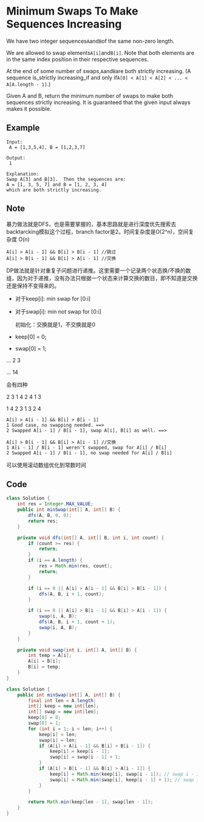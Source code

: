 # Minimum Swaps To Make Sequences Increasing

We have two integer sequences`A`and`B`of the same non-zero length.

We are allowed to swap elements`A[i]`and`B[i]`. Note that both elements are in the same index position in their respective sequences.

At the end of some number of swaps,`A`and`B`are both strictly increasing. (A sequence is_strictly increasing_if and only if`A[0] < A[1] < A[2] < ... < A[A.length - 1]`.)

Given A and B, return the minimum number of swaps to make both sequences strictly increasing. It is guaranteed that the given input always makes it possible.

## Example

```
Input:
 A = [1,3,5,4], B = [1,2,3,7]

Output:
 1

Explanation: 
Swap A[3] and B[3].  Then the sequences are:
A = [1, 3, 5, 7] and B = [1, 2, 3, 4]
which are both strictly increasing.
```

## Note

暴力做法就是DFS，也是需要掌握的，基本思路就是进行深度优先搜索去backtarcking模拟这个过程，branch factor是2。时间复杂度是O(2^n)，空间复杂度 O(n)

```
A[i] > A[i - 1] && B[i] > B[i - 1] //跳过
A[i] > B[i - 1] && B[i] > A[i - 1] //交换
```

DP做法就是针对重复子问题进行递推。这里需要一个记录两个状态换/不换的数组，因为对于递推，没有办法只根据一个状态来计算交换的数目，即不知道是交换还是保持不变得来的。

* 对于keep\[i]: min swap for \[0:i]
*   对于swap\[i]: min not swap for \[0:i]

    初始化：交换就是1，不交换就是0
* keep\[0] = 0;
* swap\[0] = 1;

... 2 3

... 14

会有四种

2 3 1 4 2 4 1 3

1 4 2 3 1 3 2 4

```
A[i] > A[i - 1] && B[i] > B[i - 1]
1 Good case, no swapping needed. ==>
2 Swapped A[i - 1] / B[i - 1], swap A[i], B[i] as well. ==>
```

```
A[i] > B[i - 1] && B[i] > A[i - 1] //交换
1 A[i - 1] / B[i - 1] weren't swapped, swap for A[i] / B[i]
2 Swapped A[i - 1] / B[i - 1], no swap needed for A[i] / B[i]
```

可以使用滚动数组优化到常数时间

## Code

```java
class Solution {
    int res = Integer.MAX_VALUE;
    public int minSwap(int[] A, int[] B) {
        dfs(A, B, 0, 0);
        return res;
    }

    private void dfs(int[] A, int[] B, int i, int count) {
        if (count >= res) {
            return;
        }
        if (i == A.length) {
            res = Math.min(res, count);
            return;
        }

        if (i == 0 || A[i] > A[i - 1] && B[i] > B[i - 1]) {
            dfs(A, B, i + 1, count);
        }

        if (i == 0 || A[i] > B[i - 1] && B[i] > A[i - 1]) {
            swap(i, A, B);
            dfs(A, B, i + 1, count + 1);
            swap(i, A, B);
        }
    }

    private void swap(int i, int[] A, int[] B) {
        int temp = A[i];
        A[i] = B[i];
        B[i] = temp;
    }
}
```

```java
class Solution {
    public int minSwap(int[] A, int[] B) {
        final int len = A.length;
        int[] keep = new int[len];
        int[] swap = new int[len];
        keep[0] = 0;
        swap[0] = 1;
        for (int i = 1; i < len; i++) {
            keep[i] = len;
            swap[i] = len;
            if (A[i] > A[i - 1] && B[i] > B[i - 1]) {
                keep[i] = keep[i - 1];
                swap[i] = swap[i - 1] + 1;
            }
            if (A[i] > B[i - 1] && B[i] > A[i - 1]) {
                keep[i] = Math.min(keep[i], swap[i - 1]); // swap i - 1
                swap[i] = Math.min(swap[i], keep[i - 1] + 1); // swap i
            }
        }

        return Math.min(keep[len - 1], swap[len - 1]);
    }
}
```
